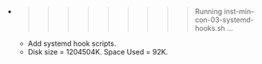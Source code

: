 * >>>>>>>>> Running inst-min-con-03-systemd-hooks.sh ...
  * Add systemd hook scripts.
  * Disk size = 1204504K. Space Used = 92K.
